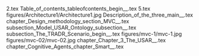 2.tex
Table_of_contents_tableofcontents_begin__.tex
5.tex
figures/Architecture1/Architecture1.jpg
Description_of_the_three_main__.tex
chapter_Design_methodology_section_MVC__.tex
subsection_Model_USAR_Ontology_subsection__.tex
subsection_The_TRADR_Scenario_begin__.tex
figures/mvc-1/mvc-1.jpg
figures/mvc-02/mvc-02.jpg
chapter_Chapter_3_The_USAR__.tex
chapter_Cognitive_Agents_chapter_Smart__.tex